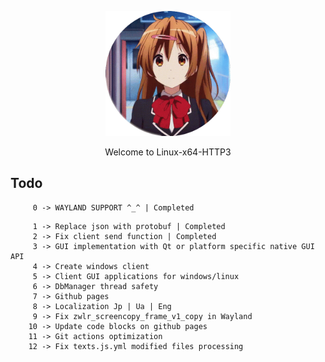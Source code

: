 <p align="center">
  <img src="./github-pages/images/tenor-nibutani.gif" alt="Example" width="200" height="200">
</p>

<p align="center">Welcome to Linux-x64-HTTP3</p>

## Todo

```
     0 -> WAYLAND SUPPORT ^_^ | Completed
```

```
     1 -> Replace json with protobuf | Completed
     2 -> Fix client send function | Completed
     3 -> GUI implementation with Qt or platform specific native GUI API 
     4 -> Create windows client
     5 -> Client GUI applications for windows/linux
     6 -> DbManager thread safety
     7 -> Github pages
     8 -> Localization Jp | Ua | Eng
     9 -> Fix zwlr_screencopy_frame_v1_copy in Wayland
    10 -> Update code blocks on github pages
    11 -> Git actions optimization
    12 -> Fix texts.js.yml modified files processing
```
